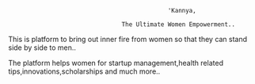                                                  'Kannya,

                                    The Ultimate Women Empowerment..
                        

This is platform to bring out inner fire from women so that they can stand side by side to men..

The platform helps women for startup management,health related tips,innovations,scholarships and much more..
